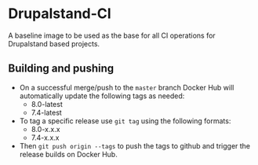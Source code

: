# Drupalstand-CI

A baseline image to be used as the base for all CI operations for Drupalstand based projects.

## Building and pushing

* On a successful merge/push to the `master` branch Docker Hub will automatically update the following tags as needed:
  * 8.0-latest
  * 7.4-latest
* To tag a specific release use `git tag` using the following formats:
  * 8.0-x.x.x
  * 7.4-x.x.x
* Then `git push origin --tags` to push the tags to github and trigger the release builds on Docker Hub.
